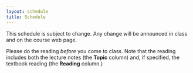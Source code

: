 ```yaml
---
layout: schedule
title: Schedule
---
```


This schedule is subject to change.  Any change will be announced in class and on the course web page.

Please do the reading <i>before</i> you come to class.  Note that the reading includes both the lecture notes (the **Topic** column) and, if specified, the textbook reading (the **Reading** column.)

<script>autogenCalendar();</script>
